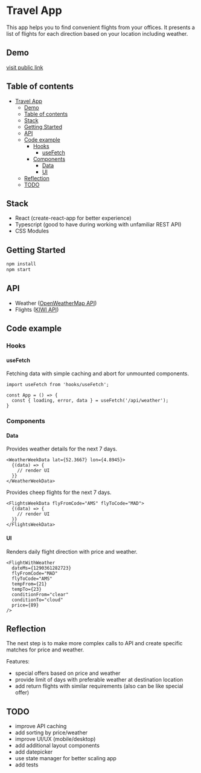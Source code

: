 # Travel App

This app helps you to find convenient flights from your offices.
It presents a list of flights for each direction based on your location including weather.

## Demo

[visit public link](https://vitaliykibish.github.io/travel-app/)

## Table of contents

- [Travel App](#travel-app)
  - [Demo](#demo)
  - [Table of contents](#table-of-contents)
  - [Stack](#stack)
  - [Getting Started](#getting-started)
  - [API](#api)
  - [Code example](#code-example)
    - [Hooks](#hooks)
      - [useFetch](#usefetch)
    - [Components](#components)
      - [Data](#data)
      - [UI](#ui)
  - [Reflection](#reflection)
  - [TODO](#todo)

## Stack

- React (create-react-app for better experience)
- Typescript (good to have during working with unfamiliar REST API)
- CSS Modules

## Getting Started

```sh
npm install
npm start
```

## API

- Weather ([OpenWeatherMap API](https://openweathermap.org/api/one-call-api))
- Flights ([KIWI API](https://docs.kiwi.com/#flights-flights))

## Code example

### Hooks

#### useFetch

Fetching data with simple caching and abort for unmounted components.

```JSX
import useFetch from 'hooks/useFetch';

const App = () => {
  const { loading, error, data } = useFetch('/api/weather');
}
```

### Components

#### Data

Provides weather details for the next 7 days.

```JSX
<WeatherWeekData lat={52.3667} lon={4.8945}>
  {(data) => {
    // render UI
  }}
</WeatherWeekData>
```

Provides cheep flights for the next 7 days.

```JSX
<FlightsWeekData flyFromCode="AMS" flyToCode="MAD">
  {(data) => {
    // render UI
  }}
</FlightsWeekData>
```

#### UI

Renders daily flight direction with price and weather.

```JSX
<FlightWithWeather
  dateMs={1290361282723}
  flyFromCode="MAD"
  flyToCode="AMS"
  tempFrom={21}
  tempTo={23}
  conditionFrom="clear"
  conditionTo="cloud"
  price={89}
/>
```

## Reflection

The next step is to make more complex calls to API and create specific matches for price and weather.

Features:

- special offers based on price and weather
- provide limit of days with preferable weather at destination location
- add return flights with similar requirements (also can be like special offer)

## TODO

- improve API caching
- add sorting by price/weather
- improve UI/UX (mobile/desktop)
- add additional layout components
- add datepicker
- use state manager for better scaling app
- add tests
